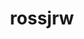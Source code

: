 ---
title: rossjrw
github: https://github.com/rossjrw
mode: dark
transition: 1s
score: 87.9
archetype:
- Game
---
